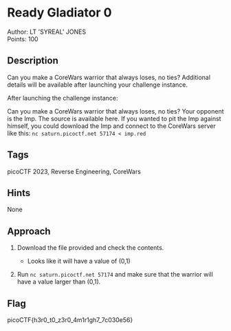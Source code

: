 # Ready Gladiator 0 

Author: LT 'SYREAL' JONES<br>
Points: 100

## Description
Can you make a CoreWars warrior that always loses, no ties?
Additional details will be available after launching your challenge instance.

After launching the challenge instance:

Can you make a CoreWars warrior that always loses, no ties?
Your opponent is the Imp. The source is available here. If you wanted to pit the Imp against himself, you could download the Imp and connect to the CoreWars server like this:
`nc saturn.picoctf.net 57174 < imp.red`

## Tags
picoCTF 2023, Reverse Engineering, CoreWars

## Hints
None

## Approach
1. Download the file provided and check the contents.
    - Looks like it will have a value of (0,1)

2. Run `nc saturn.picoctf.net 57174` and make sure that the warrior will have a value larger than (0,1).

## Flag
picoCTF{h3r0_t0_z3r0_4m1r1gh7_7c030e56}
